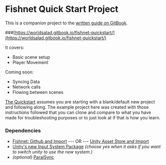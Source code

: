 # Fishnet Quick Start Project

This is a companion project to the [written guide on GitBook](https://worldsalad.gitbook.io/fishnet-quickstart/).

###[https://worldsalad.gitbook.io/fishnet-quickstart/](https://worldsalad.gitbook.io/fishnet-quickstart/)

It covers:

* Basic scene setup
* Player Movement

Coming soon:

* Syncing Data
* Network calls
* Flowing between scenes

[The Quickstart](https://worldsalad.gitbook.io/fishnet-quickstart/) assumes you are starting with a blank/default new project and following along.  The example project here was created with those instructions followed that you can clone and compare to what you have made for troubleshooting purposes or to just look at if that is how you learn.

### Dependencies
- [Fishnet: Github and Import](https://github.com/FirstGearGames/FishNet) 
--- OR ---
[Unity Asset Store and Import](https://assetstore.unity.com/packages/tools/network/fish-net-networking-evolved-207815)
- [Unity's new Input System Package](https://docs.unity3d.com/Packages/com.unity.inputsystem@1.3/manual/Installation.html) *(choose yes when it asks if you want to switch unity to use the new system.)*
- *(optional)* [ParalSync](https://github.com/VeriorPies/ParrelSync)

